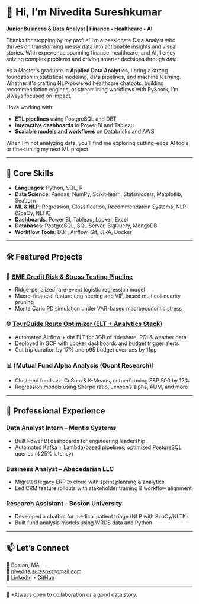 # 👋 Hi, I’m Nivedita Sureshkumar  
**Junior Business & Data Analyst | Finance • Healthcare • AI**

Thanks for stopping by my profile! I’m a passionate Data Analyst who thrives on transforming messy data into actionable insights and visual stories. With experience spanning finance, healthcare, and AI, I enjoy solving complex problems and driving smarter decisions through data.

As a Master's graduate in **Applied Data Analytics**, I bring a strong foundation in statistical modeling, data pipelines, and machine learning. Whether it's crafting NLP-powered healthcare chatbots, building recommendation engines, or streamlining workflows with PySpark, I’m always focused on impact.

I love working with:
- **ETL pipelines** using PostgreSQL and DBT
- **Interactive dashboards** in Power BI and Tableau
- **Scalable models and workflows** on Databricks and AWS

When I’m not analyzing data, you’ll find me exploring cutting-edge AI tools or fine-tuning my next ML project.

---

## 🧠 Core Skills
- **Languages**: Python, SQL, R
- **Data Science**: Pandas, NumPy, Scikit-learn, Statsmodels, Matplotlib, Seaborn
- **ML & NLP**: Regression, Classification, Recommendation Systems, NLP (SpaCy, NLTK)
- **Dashboards**: Power BI, Tableau, Looker, Excel
- **Databases**: PostgreSQL, SQL Server, BigQuery, MongoDB
- **Workflow Tools**: DBT, Airflow, Git, JIRA, Docker

---

## 🛠 Featured Projects

### 🔁 [SME Credit Risk & Stress Testing Pipeline](https://github.com/NiveditaSuresh)
- Ridge-penalized rare-event logistic regression model
- Macro-financial feature engineering and VIF-based multicollinearity pruning
- Monte Carlo PD simulation under VAR-based macroeconomic stress

### 🌐 [TourGuide Route Optimizer (ELT + Analytics Stack)](https://github.com/NiveditaSuresh)
- Automated Airflow + dbt ELT for 3GB of rideshare, POI & weather data
- Deployed in GCP with Looker dashboards and budget trigger alerts
- Cut trip duration by 17% and p95 budget overruns by 11pp

### 📊 [Mutual Fund Alpha Analysis (Quant Research)]  
- Clustered funds via CuSum & K-Means, outperforming S&P 500 by 12%
- Regression models using Sharpe ratio, Jensen’s alpha, AUM, and more

---

## 💼 Professional Experience

### **Data Analyst Intern – Mentis Systems**
- Built Power BI dashboards for engineering leadership
- Automated Kafka + Lambda-based pipelines; optimized PostgreSQL queries (↓25% latency)

### **Business Analyst – Abecedarian LLC**
- Migrated legacy ERP to cloud with sprint planning & analytics
- Led CRM feature rollouts with stakeholder training & workflow alignment

### **Research Assistant – Boston University**
- Developed a chatbot for medical patient triage (NLP with SpaCy/NLTK)
- Built fund analysis models using WRDS data and Python

---

## 📫 Let’s Connect  
📍 Boston, MA  
📧 nivedita.sureshk@gmail.com  
🔗 [LinkedIn](https://www.linkedin.com/in/nivedita-suresh-kumar/) • [GitHub](https://github.com/NiveditaSureshK)

---

📌 *Always open to collaboration or a good data story.